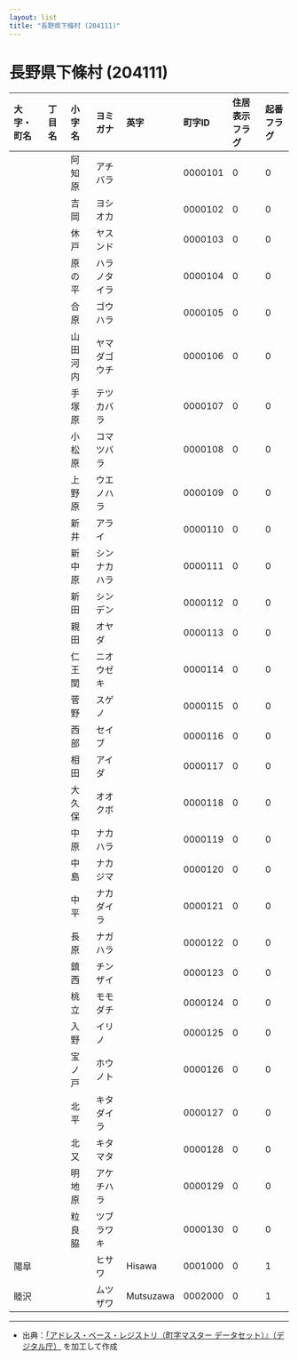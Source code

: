 ```yaml
---
layout: list
title: "長野県下條村 (204111)"
---
```


# 長野県下條村 (204111)

| 大字・町名 | 丁目名 | 小字名 | ヨミガナ | 英字 | 町字ID | 住居表示フラグ | 起番フラグ |
|:---|:---|:---|:---|:---|:---|:---|:---|
|  |  | 阿知原 | アチバラ |  | 0000101 | 0 | 0 |
|  |  | 吉岡 | ヨシオカ |  | 0000102 | 0 | 0 |
|  |  | 休戸 | ヤスンド |  | 0000103 | 0 | 0 |
|  |  | 原の平 | ハラノタイラ |  | 0000104 | 0 | 0 |
|  |  | 合原 | ゴウハラ |  | 0000105 | 0 | 0 |
|  |  | 山田河内 | ヤマダゴウチ |  | 0000106 | 0 | 0 |
|  |  | 手塚原 | テツカバラ |  | 0000107 | 0 | 0 |
|  |  | 小松原 | コマツバラ |  | 0000108 | 0 | 0 |
|  |  | 上野原 | ウエノハラ |  | 0000109 | 0 | 0 |
|  |  | 新井 | アライ |  | 0000110 | 0 | 0 |
|  |  | 新中原 | シンナカハラ |  | 0000111 | 0 | 0 |
|  |  | 新田 | シンデン |  | 0000112 | 0 | 0 |
|  |  | 親田 | オヤダ |  | 0000113 | 0 | 0 |
|  |  | 仁王関 | ニオウゼキ |  | 0000114 | 0 | 0 |
|  |  | 菅野 | スゲノ |  | 0000115 | 0 | 0 |
|  |  | 西部 | セイブ |  | 0000116 | 0 | 0 |
|  |  | 相田 | アイダ |  | 0000117 | 0 | 0 |
|  |  | 大久保 | オオクボ |  | 0000118 | 0 | 0 |
|  |  | 中原 | ナカハラ |  | 0000119 | 0 | 0 |
|  |  | 中島 | ナカジマ |  | 0000120 | 0 | 0 |
|  |  | 中平 | ナカダイラ |  | 0000121 | 0 | 0 |
|  |  | 長原 | ナガハラ |  | 0000122 | 0 | 0 |
|  |  | 鎮西 | チンザイ |  | 0000123 | 0 | 0 |
|  |  | 桃立 | モモダチ |  | 0000124 | 0 | 0 |
|  |  | 入野 | イリノ |  | 0000125 | 0 | 0 |
|  |  | 宝ノ戸 | ホウノト |  | 0000126 | 0 | 0 |
|  |  | 北平 | キタダイラ |  | 0000127 | 0 | 0 |
|  |  | 北又 | キタマタ |  | 0000128 | 0 | 0 |
|  |  | 明地原 | アケチハラ |  | 0000129 | 0 | 0 |
|  |  | 粒良脇 | ツブラワキ |  | 0000130 | 0 | 0 |
| 陽皐 |  |  | ヒサワ | Hisawa | 0001000 | 0 | 1 |
| 睦沢 |  |  | ムツザワ | Mutsuzawa | 0002000 | 0 | 1 |

---

- 出典：[「アドレス・ベース・レジストリ（町字マスター データセット）』（デジタル庁）](https://www.digital.go.jp/policies/base_registry_address/) を加工して作成